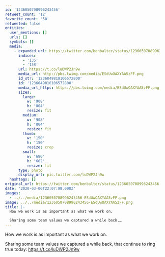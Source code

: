 ```yaml
---
id: '1236050708996243456'
retweet_count: '12'
favorite_count: '50'
retweeted: false
entities:
  user_mentions: []
  urls: []
  symbols: []
  media:
    - expanded_url: https://twitter.com/benbalter/status/1236050708996243456/photo/1
      indices:
        - '135'
        - '158'
      url: https://t.co/luDWP2Jn9w
      media_url: http://pbs.twimg.com/media/ESdUwOAXYAA5zFF.png
      id_str: '1236049810106572800'
      id: '1236049810106572800'
      media_url_https: https://pbs.twimg.com/media/ESdUwOAXYAA5zFF.png
      sizes:
        large:
          w: '908'
          h: '804'
          resize: fit
        medium:
          w: '908'
          h: '804'
          resize: fit
        thumb:
          w: '150'
          h: '150'
          resize: crop
        small:
          w: '680'
          h: '602'
          resize: fit
      type: photo
      display_url: pic.twitter.com/luDWP2Jn9w
  hashtags: []
original_url: https://twitter.com/benbalter/status/1236050708996243456
date: '2020-03-06T22:07:08.000Z'
images:
  - ../../media/1236050708996243456-ESdUwOAXYAA5zFF.png
image: ../../media/1236050708996243456-ESdUwOAXYAA5zFF.png
title: |-
  How we work is as important as what we work on. 

  Sharing some team values we captured a while back,…
---
```


How we work is as important as what we work on. 

Sharing some team values we captured a while back, that continue to ring true today: https://t.co/luDWP2Jn9w